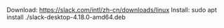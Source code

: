 Download: https://slack.com/intl/zh-cn/downloads/linux
Install: sudo apt install ./slack-desktop-4.18.0-amd64.deb
